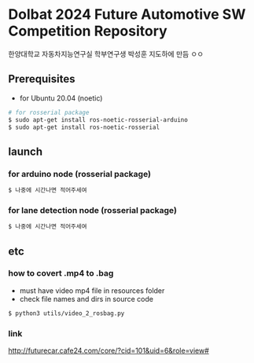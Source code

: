 # Dolbat 2024 Future Automotive SW Competition Repository
한양대학교 자동차지능연구실 학부연구생 박성훈 지도하에 만듬 ㅇㅇ

## Prerequisites
* for Ubuntu 20.04 (noetic)
```bash
# for rosserial package
$ sudo apt-get install ros-noetic-rosserial-arduino
$ sudo apt-get install ros-noetic-rosserial
```

## launch
### for arduino node (rosserial package)
```bash
$ 나중에 시간나면 적어주세여
```
### for lane detection node (rosserial package)
```bash
$ 나중에 시간나면 적어주세여
```

## etc
### how to covert .mp4 to .bag
* must have video mp4 file in resources folder
* check file names and dirs in source code 
```bash
$ python3 utils/video_2_rosbag.py
```

### link
http://futurecar.cafe24.com/core/?cid=101&uid=6&role=view#
